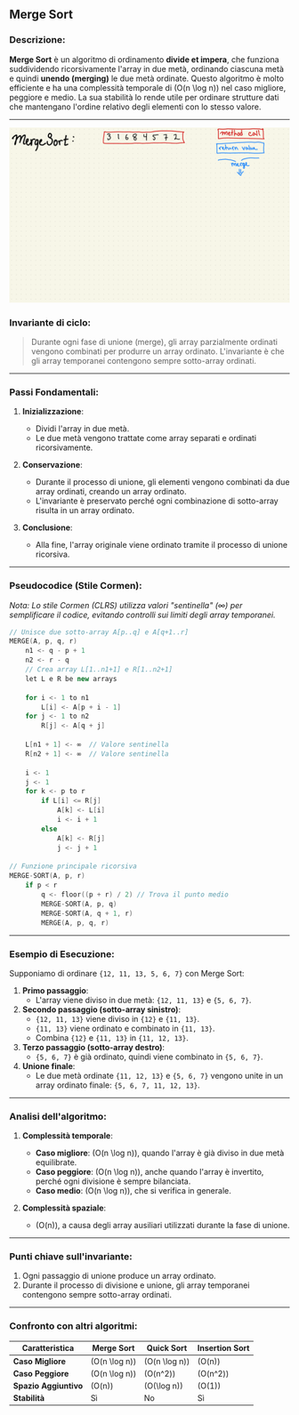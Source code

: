 ## **Merge Sort**
### Descrizione:
**Merge Sort** è un algoritmo di ordinamento **divide et impera**, che funziona suddividendo ricorsivamente l'array in due metà, ordinando ciascuna metà e quindi **unendo (merging)** le due metà ordinate. Questo algoritmo è molto efficiente e ha una complessità temporale di \(O(n \log n)\) nel caso migliore, peggiore e medio. La sua stabilità lo rende utile per ordinare strutture dati che mantengano l'ordine relativo degli elementi con lo stesso valore.

---

![alt text](../../assets/merge-sort.gif)

### **Invariante di ciclo**:
> Durante ogni fase di unione (merge), gli array parzialmente ordinati vengono combinati per produrre un array ordinato. L'invariante è che gli array temporanei contengono sempre sotto-array ordinati.

---

### **Passi Fondamentali**:
1. **Inizializzazione**:
   - Dividi l'array in due metà.
   - Le due metà vengono trattate come array separati e ordinati ricorsivamente.

2. **Conservazione**:
   - Durante il processo di unione, gli elementi vengono combinati da due array ordinati, creando un array ordinato.
   - L'invariante è preservato perché ogni combinazione di sotto-array risulta in un array ordinato.

3. **Conclusione**:
   - Alla fine, l'array originale viene ordinato tramite il processo di unione ricorsiva.

---

### **Pseudocodice (Stile Cormen)**:
*Nota: Lo stile Cormen (CLRS) utilizza valori "sentinella" (∞) per semplificare il codice, evitando controlli sui limiti degli array temporanei.*

```cpp
// Unisce due sotto-array A[p..q] e A[q+1..r]
MERGE(A, p, q, r)
    n1 <- q - p + 1
    n2 <- r - q
    // Crea array L[1..n1+1] e R[1..n2+1]
    let L e R be new arrays

    for i <- 1 to n1
        L[i] <- A[p + i - 1]
    for j <- 1 to n2
        R[j] <- A[q + j]

    L[n1 + 1] <- ∞  // Valore sentinella
    R[n2 + 1] <- ∞  // Valore sentinella

    i <- 1
    j <- 1
    for k <- p to r
        if L[i] <= R[j]
            A[k] <- L[i]
            i <- i + 1
        else
            A[k] <- R[j]
            j <- j + 1

// Funzione principale ricorsiva
MERGE-SORT(A, p, r)
    if p < r
        q <- floor((p + r) / 2) // Trova il punto medio
        MERGE-SORT(A, p, q)
        MERGE-SORT(A, q + 1, r)
        MERGE(A, p, q, r)
```

---

### **Esempio di Esecuzione**:
Supponiamo di ordinare `{12, 11, 13, 5, 6, 7}` con Merge Sort:
1. **Primo passaggio**:
   - L'array viene diviso in due metà: `{12, 11, 13}` e `{5, 6, 7}`.
2. **Secondo passaggio (sotto-array sinistro)**:
   - `{12, 11, 13}` viene diviso in `{12}` e `{11, 13}`.
   - `{11, 13}` viene ordinato e combinato in `{11, 13}`.
   - Combina `{12}` e `{11, 13}` in `{11, 12, 13}`.
3. **Terzo passaggio (sotto-array destro)**:
   - `{5, 6, 7}` è già ordinato, quindi viene combinato in `{5, 6, 7}`.
4. **Unione finale**:
   - Le due metà ordinate `{11, 12, 13}` e `{5, 6, 7}` vengono unite in un array ordinato finale: `{5, 6, 7, 11, 12, 13}`.

---

### **Analisi dell'algoritmo**:
1. **Complessità temporale**:
   - **Caso migliore**: \(O(n \log n)\), quando l'array è già diviso in due metà equilibrate.
   - **Caso peggiore**: \(O(n \log n)\), anche quando l'array è invertito, perché ogni divisione è sempre bilanciata.
   - **Caso medio**: \(O(n \log n)\), che si verifica in generale.

2. **Complessità spaziale**:
   - \(O(n)\), a causa degli array ausiliari utilizzati durante la fase di unione.

---

### **Punti chiave sull'invariante**:
1. Ogni passaggio di unione produce un array ordinato.
2. Durante il processo di divisione e unione, gli array temporanei contengono sempre sotto-array ordinati.

---

### **Confronto con altri algoritmi**:
| **Caratteristica**      | **Merge Sort**            | **Quick Sort**           | **Insertion Sort**    |
|--------------------------|---------------------------|--------------------------|-----------------------|
| **Caso Migliore**         | \(O(n \log n)\)           | \(O(n \log n)\)          | \(O(n)\)              |
| **Caso Peggiore**         | \(O(n \log n)\)           | \(O(n^2)\)               | \(O(n^2)\)            |
| **Spazio Aggiuntivo**     | \(O(n)\)                  | \(O(\log n)\)            | \(O(1)\)              |
| **Stabilità**             | Sì                        | No                       | Sì                    |

